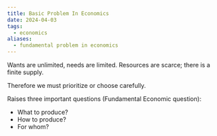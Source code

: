 ```yaml
---
title: Basic Problem In Economics
date: 2024-04-03
tags:
  - economics
aliases:
  - fundamental problem in economics
---
```

Wants are unlimited, needs are limited.
Resources are scarce; there is a finite supply.

Therefore we must prioritize or choose carefully.

Raises three important questions (Fundamental Economic question):
- What to produce?
- How to produce?
- For whom?

